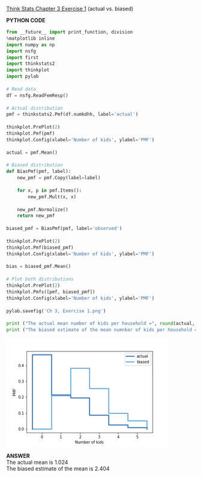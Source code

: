 [Think Stats Chapter 3 Exercise 1](http://greenteapress.com/thinkstats2/html/thinkstats2004.html#toc31) (actual vs. biased)

**PYTHON CODE**  
  

```Python
from __future__ import print_function, division
%matplotlib inline
import numpy as np
import nsfg
import first
import thinkstats2
import thinkplot
import pylab

# Read data
df = nsfg.ReadFemResp()

# Actual distribution
pmf = thinkstats2.Pmf(df.numkdhh, label='actual')

thinkplot.PrePlot(2)
thinkplot.Pmf(pmf)
thinkplot.Config(xlabel='Number of kids', ylabel='PMF')

actual = pmf.Mean()

# Biased distribution
def BiasPmf(pmf, label):
    new_pmf = pmf.Copy(label=label)

    for x, p in pmf.Items():
        new_pmf.Mult(x, x)
        
    new_pmf.Normalize()
    return new_pmf

biased_pmf = BiasPmf(pmf, label='observed')

thinkplot.PrePlot(2)
thinkplot.Pmf(biased_pmf)
thinkplot.Config(xlabel='Number of kids', ylabel='PMF')

bias = biased_pmf.Mean()

# Plot both distributions
thinkplot.PrePlot(2)
thinkplot.Pmfs([pmf, biased_pmf])
thinkplot.Config(xlabel='Number of kids', ylabel='PMF')

pylab.savefig('Ch 3, Exercise 1.png')

print ("The actual mean number of kids per household =", round(actual, 3))
print ("The biased estimate of the mean numnber of kids per household =", round(bias, 3))
```
![Ch3_Ex1](https://github.com/dantaber/dsp/blob/master/img/Ch3_Ex1.png?raw=true)

**ANSWER**  
The actual mean is 1.024  
The biased estimate of the mean is 2.404